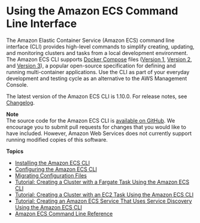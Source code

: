 # Using the Amazon ECS Command Line Interface<a name="ECS_CLI"></a>

The Amazon Elastic Container Service \(Amazon ECS\) command line interface \(CLI\) provides high\-level commands to simplify creating, updating, and monitoring clusters and tasks from a local development environment\. The Amazon ECS CLI supports [Docker Compose](https://docs.docker.com/compose/) files \([Version 1](https://docs.docker.com/compose/compose-file/compose-file-v1/), [Version 2](https://docs.docker.com/compose/compose-file/compose-file-v2/), and [Version 3](https://docs.docker.com/compose/compose-file/)\), a popular open\-source specification for defining and running multi\-container applications\. Use the CLI as part of your everyday development and testing cycle as an alternative to the AWS Management Console\.

The latest version of the Amazon ECS CLI is 1\.10\.0\. For release notes, see [Changelog](https://github.com/aws/amazon-ecs-cli/blob/master/CHANGELOG.md)\.

**Note**  
The source code for the Amazon ECS CLI is [available on GitHub](https://github.com/aws/amazon-ecs-cli)\. We encourage you to submit pull requests for changes that you would like to have included\. However, Amazon Web Services does not currently support running modified copies of this software\.

**Topics**
+ [Installing the Amazon ECS CLI](ECS_CLI_installation.md)
+ [Configuring the Amazon ECS CLI](ECS_CLI_Configuration.md)
+ [Migrating Configuration Files](ECS_CLI_migrating_config_files.md)
+ [Tutorial: Creating a Cluster with a Fargate Task Using the Amazon ECS CLI](ecs-cli-tutorial-fargate.md)
+ [Tutorial: Creating a Cluster with an EC2 Task Using the Amazon ECS CLI](ecs-cli-tutorial-ec2.md)
+ [Tutorial: Creating an Amazon ECS Service That Uses Service Discovery Using the Amazon ECS CLI](ecs-cli-tutorial-servicediscovery.md)
+ [Amazon ECS Command Line Reference](ECS_CLI_reference.md)